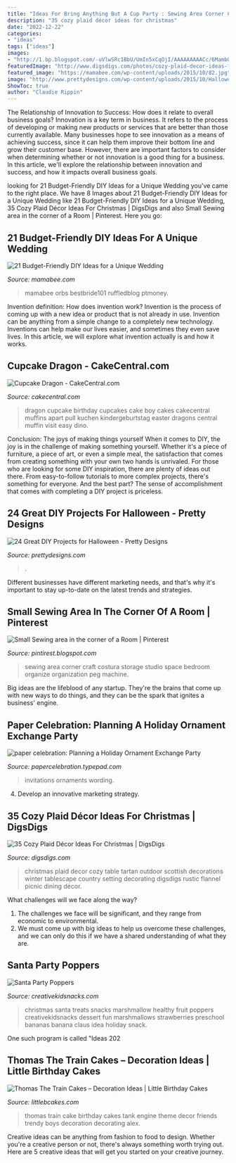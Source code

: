 ```yaml
---
title: "Ideas For Bring Anything But A Cup Party : Sewing Area Corner Craft Costura Storage Studio Space Bedroom Organize Organization Peg Machine"
description: "35 cozy plaid décor ideas for christmas"
date: "2022-12-22"
categories:
- "ideas"
tags: ["ideas"]
images:
- "http://1.bp.blogspot.com/-uVlwSRc1BbU/UmIn5xCqOjI/AAAAAAAAACc/6Mamb04NInI/s1600/Small+Sewing+area+in+the+corner+of+a+Room.jpg"
featuredImage: "http://www.digsdigs.com/photos/cozy-plaid-decor-ideas-for-christmas-22.jpg"
featured_image: "https://mamabee.com/wp-content/uploads/2015/10/82.jpg"
image: "http://www.prettydesigns.com/wp-content/uploads/2015/10/Halloween-Crafts-and-Desserts.jpg"
ShowToc: true
author: "Claudie Rippin"
---
```



The Relationship of Innovation to Success: How does it relate to overall business goals?
Innovation is a key term in business. It refers to the process of developing or making new products or services that are better than those currently available. Many businesses hope to see innovation as a means of achieving success, since it can help them improve their bottom line and grow their customer base. However, there are important factors to consider when determining whether or not innovation is a good thing for a business. In this article, we'll explore the relationship between innovation and success, and how it impacts overall business goals.

	

		
looking for 21 Budget-Friendly DIY Ideas for a Unique Wedding you've came to the right place. We have 8 Images about 21 Budget-Friendly DIY Ideas for a Unique Wedding like 21 Budget-Friendly DIY Ideas for a Unique Wedding, 35 Cozy Plaid Décor Ideas For Christmas | DigsDigs and also Small Sewing area in the corner of a Room | Pinterest. Here you go:
		
    
## 21 Budget-Friendly DIY Ideas For A Unique Wedding

<img loading=lazy src="https://mamabee.com/wp-content/uploads/2015/10/82.jpg" onerror="this.onerror=null;this.src='https://tse4.mm.bing.net/th?id=OIP.nVLMnMLVxOmZjSdyiTAz-wHaLH&amp;pid=15.1';" alt="21 Budget-Friendly DIY Ideas for a Unique Wedding">

_Source: mamabee.com_

>mamabee orbs bestbride101 ruffledblog ptmoney. 

	

Invention definition: How does invention work?
Invention is the process of coming up with a new idea or product that is not already in use. Invention can be anything from a simple change to a completely new technology. Inventions can help make our lives easier, and sometimes they even save lives. In this article, we will explore what invention actually is and how it works.

    
## Cupcake Dragon - CakeCentral.com

<img loading=lazy src="https://cdn001.cakecentral.com/gallery/2015/03/900_877962FiqZ_cupcake-dragon.jpg" onerror="this.onerror=null;this.src='https://tse3.mm.bing.net/th?id=OIP.4VYHJNoJMpI4PGLJTQpz4gHaFj&amp;pid=15.1';" alt="Cupcake Dragon - CakeCentral.com">

_Source: cakecentral.com_

>dragon cupcake birthday cupcakes cake boy cakes cakecentral muffins apart pull kuchen kindergeburtstag easter dragons central muffin visit easy dino. 

	

Conclusion: The joys of making things yourself
When it comes to DIY, the joy is in the challenge of making something yourself. Whether it's a piece of furniture, a piece of art, or even a simple meal, the satisfaction that comes from creating something with your own two hands is unrivaled.
For those who are looking for some DIY inspiration, there are plenty of ideas out there. From easy-to-follow tutorials to more complex projects, there's something for everyone. And the best part? The sense of accomplishment that comes with completing a DIY project is priceless.

    
## 24 Great DIY Projects For Halloween - Pretty Designs

<img loading=lazy src="http://www.prettydesigns.com/wp-content/uploads/2015/10/Halloween-Crafts-and-Desserts.jpg" onerror="this.onerror=null;this.src='https://tse4.mm.bing.net/th?id=OIP.-fgzl9ocEHEQqF_X0Ve3CgHaQj&amp;pid=15.1';" alt="24 Great DIY Projects for Halloween - Pretty Designs">

_Source: prettydesigns.com_

>. 

	

Different businesses have different marketing needs, and that's why it's important to stay up-to-date on the latest trends and strategies.

    
## Small Sewing Area In The Corner Of A Room | Pinterest

<img loading=lazy src="http://1.bp.blogspot.com/-uVlwSRc1BbU/UmIn5xCqOjI/AAAAAAAAACc/6Mamb04NInI/s1600/Small+Sewing+area+in+the+corner+of+a+Room.jpg" onerror="this.onerror=null;this.src='https://tse4.mm.bing.net/th?id=OIP.Au8D16SU-yEvhqcDVfU1pwHaJ4&amp;pid=15.1';" alt="Small Sewing area in the corner of a Room | Pinterest">

_Source: pintirest.blogspot.com_

>sewing area corner craft costura storage studio space bedroom organize organization peg machine. 

	

Big ideas are the lifeblood of any startup. They're the brains that come up with new ways to do things, and they can be the spark that ignites a business' engine.

    
## Paper Celebration: Planning A Holiday Ornament Exchange Party

<img loading=lazy src="https://papercelebration.typepad.com/.a/6a00e54f0249048834010535b3579f970b-600wi" onerror="this.onerror=null;this.src='https://tse3.mm.bing.net/th?id=OIP.bG3I0p7jqhQdu93Z9uLhRQHaLR&amp;pid=15.1';" alt="paper celebration: Planning a Holiday Ornament Exchange Party">

_Source: papercelebration.typepad.com_

>invitations ornaments wording. 

	

4. Develop an innovative marketing strategy.

    
## 35 Cozy Plaid Décor Ideas For Christmas | DigsDigs

<img loading=lazy src="http://www.digsdigs.com/photos/cozy-plaid-decor-ideas-for-christmas-22.jpg" onerror="this.onerror=null;this.src='https://tse4.mm.bing.net/th?id=OIP.1aA6y60J-Kzzu5jyJ6jXoAHaLH&amp;pid=15.1';" alt="35 Cozy Plaid Décor Ideas For Christmas | DigsDigs">

_Source: digsdigs.com_

>christmas plaid decor cozy table tartan outdoor scottish decorations winter tablescape country setting decorating digsdigs rustic flannel picnic dining décor. 

	

What challenges will we face along the way?
1. The challenges we face will be significant, and they range from economic to environmental. 
2. We must come up with big ideas to help us overcome these challenges, and we can only do this if we have a shared understanding of what they are.

    
## Santa Party Poppers

<img loading=lazy src="https://www.creativekidsnacks.com/wp-content/uploads/2012/12/Santa+Popper+5.jpg" onerror="this.onerror=null;this.src='https://tse3.mm.bing.net/th?id=OIP.tcLgdhIN8Gt-jzPuqE-NzQHaFk&amp;pid=15.1';" alt="Santa Party Poppers">

_Source: creativekidsnacks.com_

>christmas santa treats snacks marshmallow healthy fruit poppers creativekidsnacks dessert fun marshmallows strawberries preschool bananas banana claus idea holiday snack. 

	

One such program is called "Ideas 202
    
## Thomas The Train Cakes – Decoration Ideas | Little Birthday Cakes

<img loading=lazy src="http://www.littlebcakes.com/wp-content/uploads/2014/02/Thomas-The-Train-Cakes-Images.jpg" onerror="this.onerror=null;this.src='https://tse4.mm.bing.net/th?id=OIP.EOdDXideyVE_jVzflYl08wHaFj&amp;pid=15.1';" alt="Thomas The Train Cakes – Decoration Ideas | Little Birthday Cakes">

_Source: littlebcakes.com_

>thomas train cake birthday cakes tank engine theme decor friends trendy boys decoration decorating alex. 

	

Creative ideas can be anything from fashion to food to design. Whether you're a creative person or not, there's always something worth trying out. Here are 5 creative ideas that will get you started on your creative journey.

